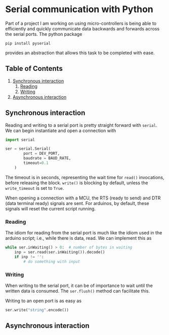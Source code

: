 # Serial communication with Python

Part of a project I am working on using micro-controllers is being able to efficiently and quickly communicate data backwards and forwards across the serial ports. The python package
```
pip install pyserial
```
provides an abstraction that allows this task to be completed with ease.

<!--BEGIN TOC-->
## Table of Contents
1. [Synchronous interaction](#synchronous-interaction)
    1. [Reading](#reading)
    2. [Writing](#writing)
2. [Asynchronous interaction](#asynchronous-interaction)

<!--END TOC-->

## Synchronous interaction
Reading and writing to a serial port is pretty straight forward with `serial`. We can begin instantiate and open a connection with
```python
import serial 

ser = serial.Serial(
		port = DEV_PORT,
		baudrate = BAUD_RATE,
		timeout=0.1
	)
```
The timeout is in seconds, representing the wait time for `read()` invocations, before releasing the block. `write()` is blocking by default, unless the `write_timeout` is set to `True`.

When opening a connection with a MCU, the RTS (ready to send) and DTR (data terminal ready) signals are sent. For arduinos, by default, these signals will reset the current script running.

### Reading
The idiom for reading from the serial port is much like the idiom used in the arduino script; i.e., while there is data, read. We can implement this as
```python
while ser.inWaiting() > 0:	# number of bytes in waiting
	inp = ser.read(ser.inWaiting()).decode()
	if inp != '':
		# do something with input
```

### Writing
When writing to the serial port, it can be of importance to wait until the written data is consumed. The `ser.flush()` method can facilitate this.

Writing to an open port is as easy as
```python
ser.write("string".encode())
```

## Asynchronous interaction